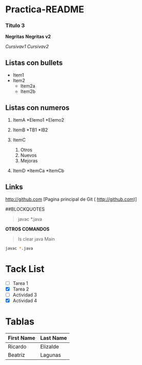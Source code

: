 # Practica-README

### Titulo 3

**Negritas**
__Negritas v2__

*Cursivav1*
_Cursivav2_

## Listas con bullets
* Item1
* Item2
  * Item2a
  * Item2b

 ## Listas con numeros 
1. ItemA
   *Elemo1
   *Elemo2

3. ItemB
   *TB1
   *IB2

4. ItemC
   1. Otros
   2. Nuevos
   3. Mejoras
  
6. ItemD
   *ItemCa
   *ItemCb

 ## Links
 http://github.com
 [Pagina principal de Git ( http://github.com)]

 ##BLOCKQUOTES
 > javac *.java

**OTROS COMANDOS**
> ls
> clear
> java Main

 ```bash
javac *.java
  ```

# Tack List
- [ ] Tarea 1
- [X] Tarea 2
- [ ] Actividad 3
- [X] Actividad 4

# Tablas
First Name | Last Name
-----------|----------
Ricardo    | Elizalde
Beatriz    | Lagunas
